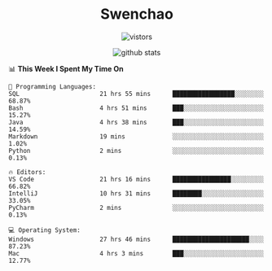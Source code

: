 <h1 align="center">Swenchao</h3>

<p align="center">
  <img src="https://visitor-badge.glitch.me/badge?page_id=Swenchao" alt="vistors" />
</p>

<p align="center">
  <img src="https://github-readme-stats.vercel.app/api?username=Swenchao&count_private=true&show_icons=true&theme=vue-dark&hide_title=true" alt="github stats" />
</p>

<!--START_SECTION:waka-->
📊 **This Week I Spent My Time On** 

```text
💬 Programming Languages: 
SQL                      21 hrs 55 mins      █████████████████░░░░░░░░   68.87% 
Bash                     4 hrs 51 mins       ███░░░░░░░░░░░░░░░░░░░░░░   15.27% 
Java                     4 hrs 38 mins       ███░░░░░░░░░░░░░░░░░░░░░░   14.59% 
Markdown                 19 mins             ░░░░░░░░░░░░░░░░░░░░░░░░░   1.02% 
Python                   2 mins              ░░░░░░░░░░░░░░░░░░░░░░░░░   0.13%

🔥 Editors: 
VS Code                  21 hrs 16 mins      ████████████████░░░░░░░░░   66.82% 
IntelliJ                 10 hrs 31 mins      ████████░░░░░░░░░░░░░░░░░   33.05% 
PyCharm                  2 mins              ░░░░░░░░░░░░░░░░░░░░░░░░░   0.13%

💻 Operating System: 
Windows                  27 hrs 46 mins      █████████████████████░░░░   87.23% 
Mac                      4 hrs 3 mins        ███░░░░░░░░░░░░░░░░░░░░░░   12.77%

```


<!--END_SECTION:waka-->
